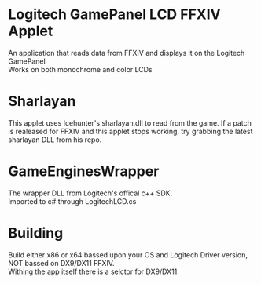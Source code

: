 # Logitech GamePanel LCD FFXIV Applet
An application that reads data from FFXIV and displays it on the Logitech GamePanel  
Works on both monochrome and color LCDs  
  
  
# Sharlayan
This applet uses Icehunter's sharlayan.dll to read from the game. If a patch is realeased for FFXIV and this applet stops working, try grabbing the latest sharlayan DLL from his repo.  
  
# GameEnginesWrapper
The wrapper DLL from Logitech's offical c++ SDK.  
Imported to c# through LogitechLCD.cs  
  
# Building
Build either x86 or x64 bassed upon your OS and Logitech Driver version, NOT bassed on DX9/DX11 FFXIV.  
Withing the app itself there is a selctor for DX9/DX11.  
